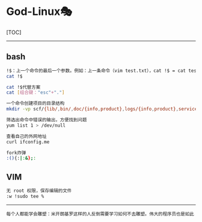 # God-Linux🎭
[TOC]

---

## bash
``` bash
!$：上一个命令的最后一个参数。例如：上一条命令（vim test.txt），cat !$ = cat test.txt
cat !$

cat !$代替方案
cat [组合键："esc"+"."]

一个命令创建项目的目录结构
mkdir -vp scf/{lib/,bin/,doc/{info,product},logs/{info,product},service/deploy/{info,product}}

筛选出命令中错误的输出，方便找到问题
yum list 1 > /dev/null

查看自己的外网地址
curl ifconfig.me

fork炸弹
:(){:|:&};:
```


## VIM
``` bash
无 root 权限，保存编辑的文件
:w !sudo tee %
```

---

`每个人都能学会雕塑：米开朗基罗这样的人反倒需要学习如何不去雕塑。伟大的程序员也是如此`
